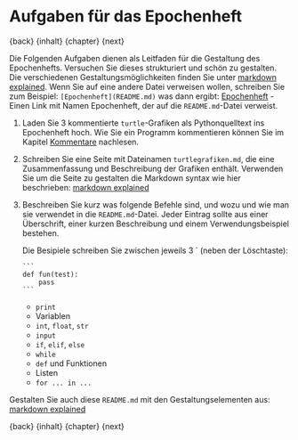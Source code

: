 # Aufgaben für das Epochenheft

{back} {inhalt} {chapter} {next}

Die Folgenden Aufgaben dienen als Leitfaden für die Gestaltung des Epochenhefts. Versuchen Sie dieses strukturiert und schön zu gestalten. Die verschiedenen Gestaltungsmöglichkeiten finden Sie unter [markdown explained](https://docs.gitlab.com/ce/user/markdown.html). Wenn Sie auf eine andere Datei verweisen wollen, schreiben Sie zum Beispiel:
`[Epochenheft](README.md)` was dann ergibt: [Epochenheft](README.md) - Einen Link mit Namen Epochenheft, der auf die `README.md`-Datei verweist.

1. Laden Sie 3 kommentierte `turtle`-Grafiken als Pythonquelltext ins Epochenheft hoch. Wie Sie ein Programm kommentieren können Sie im Kapitel [Kommentare](15Kommentare.md) nachlesen.
2. Schreiben Sie eine Seite mit Dateinamen `turtlegrafiken.md`, die eine Zusammenfassung und Beschreibung der Grafiken enthält. Verwenden Sie um die Seite zu gestalten die Markdown syntax wie hier beschrieben: [markdown explained](https://docs.gitlab.com/ce/user/markdown.html)
3. Beschreiben Sie kurz was folgende Befehle sind, und wozu und wie man sie verwendet in die `README.md`-Datei. Jeder Eintrag sollte aus einer Überschrift, einer kurzen Beschreibung und einem Verwendungsbeispiel bestehen.

   Die Besipiele schreiben Sie zwischen jeweils 3 \` (neben der Löschtaste):
   
       ```
       def fun(test):
           pass
       ```
    
   * `print`
   * Variablen
   * `int`, `float`, `str`
   * `input`
   * `if`, `elif`, `else`
   * `while`
   * `def` und Funktionen
   * Listen
   * `for ... in ...`

Gestalten Sie auch diese `README.md` mit den Gestaltungselementen aus: [markdown explained](https://docs.gitlab.com/ce/user/markdown.html)

{back} {inhalt} {chapter} {next}
